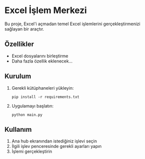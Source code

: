 # Excel İşlem Merkezi

Bu proje, Excel'i açmadan temel Excel işlemlerini gerçekleştirmenizi sağlayan bir araçtır.

## Özellikler

- Excel dosyalarını birleştirme
- Daha fazla özellik eklenecek...

## Kurulum

1. Gerekli kütüphaneleri yükleyin:
   ```
   pip install -r requirements.txt
   ```

2. Uygulamayı başlatın:
   ```
   python main.py
   ```

## Kullanım

1. Ana hub ekranından istediğiniz işlevi seçin
2. İlgili işlev penceresinde gerekli ayarları yapın
3. İşlemi gerçekleştirin